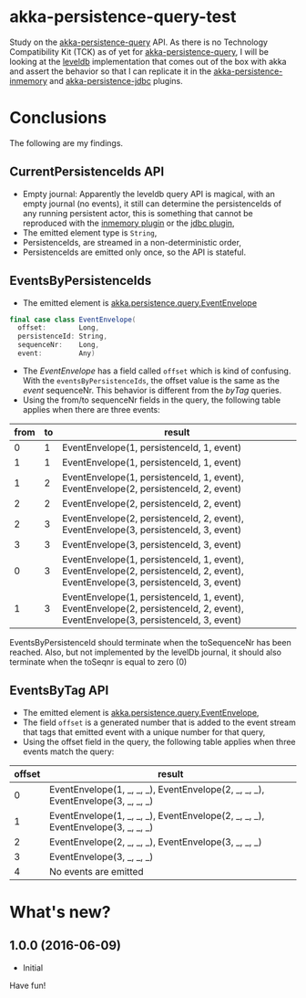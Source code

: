 # akka-persistence-query-test
Study on the [akka-persistence-query][query] API. As there is no Technology Compatibility Kit (TCK) as of yet for [akka-persistence-query][query], I will be looking at the [leveldb][query-leveldb] implementation that comes out of the box with akka and assert the behavior so that I can replicate it in the [akka-persistence-inmemory][inmemory] and [akka-persistence-jdbc][jdbc] plugins. 

# Conclusions
The following are my findings.

## CurrentPersistenceIds API
- Empty journal: Apparently the leveldb query API is magical, with an empty journal (no events), it still can determine 
the persistenceIds of any running persistent actor, this is something that cannot be reproduced with the [inmemory plugin][inmemory] 
or the [jdbc plugin][jdbc],
- The emitted element type is `String`,
- PersistenceIds, are streamed in a non-deterministic order,
- PersistenceIds are emitted only once, so the API is stateful.

## EventsByPersistenceIds
- The emitted element is [akka.persistence.query.EventEnvelope][eventenvelope]

```scala
final case class EventEnvelope(
  offset:        Long,
  persistenceId: String,
  sequenceNr:    Long,
  event:         Any)
```

- The _EventEnvelope_ has a field called `offset` which is kind of confusing. With the `eventsByPersistenceIds`, the offset
value is the same as the *event* sequenceNr. This behavior is different from the _byTag_ queries. 
- Using the from/to sequenceNr fields in the query, the following table applies when there are three events:

from | to  | result
---- | --- | ------
0 | 1 | EventEnvelope(1, persistenceId, 1, event)
1 | 1 | EventEnvelope(1, persistenceId, 1, event)
1 | 2 | EventEnvelope(1, persistenceId, 1, event), EventEnvelope(2, persistenceId, 2, event)
2 | 2 | EventEnvelope(2, persistenceId, 2, event)
2 | 3 | EventEnvelope(2, persistenceId, 2, event), EventEnvelope(3, persistenceId, 3, event)
3 | 3 | EventEnvelope(3, persistenceId, 3, event)
0 | 3 | EventEnvelope(1, persistenceId, 1, event), EventEnvelope(2, persistenceId, 2, event), EventEnvelope(3, persistenceId, 3, event)
1 | 3 | EventEnvelope(1, persistenceId, 1, event), EventEnvelope(2, persistenceId, 2, event), EventEnvelope(3, persistenceId, 3, event)

EventsByPersistenceId should terminate when the toSequenceNr has been reached.
Also, but not implemented by the levelDb journal, it should also terminate when the toSeqnr is equal to zero (0)

## EventsByTag API
- The emitted element is [akka.persistence.query.EventEnvelope][eventenvelope],
- The field `offset` is a generated number that is added to the event stream that tags that emitted event with a
unique number for that query,
- Using the offset field in the query, the following table applies when three events match the query:

offset | result 
------ | ------
0 | EventEnvelope(1, _, _, _), EventEnvelope(2, _, _, _), EventEnvelope(3, _, _, _)
1 | EventEnvelope(1, _, _, _), EventEnvelope(2, _, _, _), EventEnvelope(3, _, _, _)
2 | EventEnvelope(2, _, _, _), EventEnvelope(3, _, _, _)
3 | EventEnvelope(3, _, _, _)
4 | No events are emitted

# What's new?

## 1.0.0 (2016-06-09)
  - Initial

Have fun!

[akka]: http://akka.io/
[scala]: http://www.scala-lang.org/
[query]: http://doc.akka.io/docs/akka/current/scala/persistence-query.html
[query-leveldb]: http://doc.akka.io/docs/akka/current/scala/persistence-query-leveldb.html
[inmemory]: https://github.com/dnvriend/akka-persistence-inmemory
[jdbc]: https://github.com/dnvriend/akka-persistence-jdbc
[eventenvelope]: https://github.com/akka/akka/blob/4acc1cca6a27be0ff80f801de3640f91343dce94/akka-persistence-query/src/main/scala/akka/persistence/query/EventEnvelope.scala